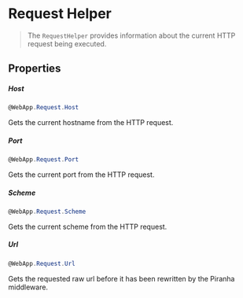 # Request Helper

> The `RequestHelper` provides information about the current HTTP request being executed.

## Properties

##### Host

~~~ csharp
@WebApp.Request.Host
~~~

Gets the current hostname from the HTTP request.

##### Port

~~~ csharp
@WebApp.Request.Port
~~~

Gets the current port from the HTTP request.

##### Scheme

~~~ csharp
@WebApp.Request.Scheme
~~~

Gets the current scheme from the HTTP request.

##### Url

~~~ csharp
@WebApp.Request.Url
~~~

Gets the requested raw url before it has been rewritten by the Piranha middleware.